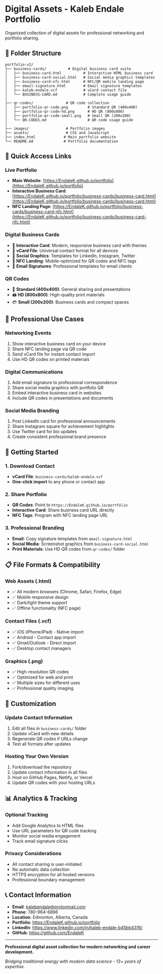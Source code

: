 # Digital Assets - Kaleb Endale Portfolio

Organized collection of digital assets for professional networking and portfolio sharing.

## 📁 Folder Structure

```
portfolio-v2/
├── business-cards/          # Digital business card suite
│   ├── business-card.html          # Interactive HTML business card
│   ├── business-card-social.html   # Social media graphics templates
│   ├── business-card-nfc.html      # NFC/QR mobile landing page
│   ├── email-signature.html        # Email signature templates
│   ├── kaleb-endale.vcf            # vCard contact file
│   └── BUSINESS-CARD.md            # Complete usage guide
│
├── qr-codes/               # QR code collection
│   ├── portfolio-qr-code.png         # Standard QR (400x400)
│   ├── portfolio-qr-code-hd.png      # HD QR (800x800)
│   ├── portfolio-qr-code-small.png   # Small QR (200x200)
│   └── QR-CODES.md                   # QR code usage guide
│
├── images/                 # Portfolio images
├── assets/                 # CSS and JavaScript
├── index.html             # Main portfolio website
└── README.md              # Portfolio documentation
```

## 🚀 Quick Access Links

### **Live Portfolio**
- **Main Website**: [https://EndaleK.github.io/portfolio](https://EndaleK.github.io/portfolio)
- **Interactive Business Card**: [https://EndaleK.github.io/portfolio/business-cards/business-card.html](https://EndaleK.github.io/portfolio/business-cards/business-card.html)
- **NFC Landing Page**: [https://EndaleK.github.io/portfolio/business-cards/business-card-nfc.html](https://EndaleK.github.io/portfolio/business-cards/business-card-nfc.html)

### **Digital Business Cards**
- 📱 **Interactive Card**: Modern, responsive business card with themes
- 📇 **vCard File**: Universal contact format for all devices
- 🎨 **Social Graphics**: Templates for LinkedIn, Instagram, Twitter
- 📲 **NFC Landing**: Mobile-optimized for QR codes and NFC tags
- 📧 **Email Signatures**: Professional templates for email clients

### **QR Codes**
- 🔗 **Standard (400x400)**: General sharing and presentations
- 🖨️ **HD (800x800)**: High-quality print materials
- 💳 **Small (200x200)**: Business cards and compact spaces

## 💼 Professional Use Cases

### **Networking Events**
1. Show interactive business card on your device
2. Share NFC landing page via QR code
3. Send vCard file for instant contact import
4. Use HD QR codes on printed materials

### **Digital Communications**
1. Add email signature to professional correspondence
2. Share social media graphics with portfolio QR
3. Embed interactive business card in websites
4. Include QR codes in presentations and documents

### **Social Media Branding**
1. Post LinkedIn card for professional announcements
2. Share Instagram square for achievement highlights
3. Use Twitter card for bio updates
4. Create consistent professional brand presence

## 🎯 Getting Started

### **1. Download Contact**
- **vCard File**: `business-cards/kaleb-endale.vcf`
- **One-click import** to any phone or contact app

### **2. Share Portfolio**
- **QR Codes**: Point to `https://EndaleK.github.io/portfolio`
- **Interactive Card**: Share business card URL directly
- **NFC Tags**: Program with NFC landing page URL

### **3. Professional Branding**
- **Email**: Copy signature templates from `email-signature.html`
- **Social Media**: Screenshot graphics from `business-card-social.html`
- **Print Materials**: Use HD QR codes from `qr-codes/` folder

## 📋 File Formats & Compatibility

### **Web Assets** (.html)
- ✅ All modern browsers (Chrome, Safari, Firefox, Edge)
- ✅ Mobile responsive design
- ✅ Dark/light theme support
- ✅ Offline functionality (NFC page)

### **Contact Files** (.vcf)
- ✅ iOS (iPhone/iPad) - Native import
- ✅ Android - Contact app import
- ✅ Gmail/Outlook - Direct import
- ✅ Desktop contact managers

### **Graphics** (.png)
- ✅ High-resolution QR codes
- ✅ Optimized for web and print
- ✅ Multiple sizes for different uses
- ✅ Professional quality imaging

## 🔧 Customization

### **Update Contact Information**
1. Edit all files in `business-cards/` folder
2. Update vCard with new details
3. Regenerate QR codes if URLs change
4. Test all formats after updates

### **Hosting Your Own Version**
1. Fork/download the repository
2. Update contact information in all files
3. Host on GitHub Pages, Netlify, or Vercel
4. Update QR codes with your hosting URLs

## 📊 Analytics & Tracking

### **Optional Tracking**
- Add Google Analytics to HTML files
- Use URL parameters for QR code tracking
- Monitor social media engagement
- Track email signature clicks

### **Privacy Considerations**
- All contact sharing is user-initiated
- No automatic data collection
- HTTPS encryption for all hosted versions
- Professional boundary management

## 📞 Contact Information

- **Email**: kalebendale@protonmail.com
- **Phone**: 780-964-6896
- **Location**: Edmonton, Alberta, Canada
- **Portfolio**: https://EndaleK.github.io/portfolio
- **LinkedIn**: https://www.linkedin.com/in/kaleb-endale-b45bb4316/
- **GitHub**: https://github.com/EndaleK

---

**Professional digital asset collection for modern networking and career development.**

*Bridging traditional energy with modern data science - 13+ years of expertise.*